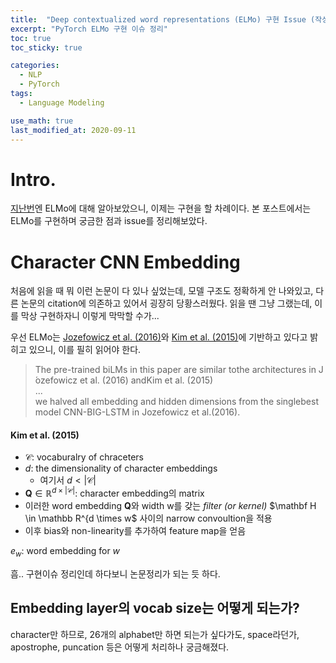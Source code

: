 ```yaml
---
title:  "Deep contextualized word representations (ELMo) 구현 Issue (작성 중)"
excerpt: "PyTorch ELMo 구현 이슈 정리"
toc: true
toc_sticky: true

categories:
  - NLP
  - PyTorch
tags:
  - Language Modeling

use_math: true
last_modified_at: 2020-09-11
---
```


# Intro.

[지난번](https://inhyeokyoo.github.io/nlp/ELMO-Paper/)엔 ELMo에 대해 알아보았으니, 이제는 구현을 할 차례이다.
본 포스트에서는 ELMo를 구현하며 궁금한 점과 issue를 정리해보았다.

# Character CNN Embedding

처음에 읽을 때 뭐 이런 논문이 다 있나 싶었는데, 모델 구조도 정확하게 안 나와있고, 다른 논문의 citation에 의존하고 있어서 굉장히 당황스러웠다.
읽을 땐 그냥 그랬는데, 이를 막상 구현하자니 이렇게 막막할 수가... 

우선 ELMo는 [Jozefowicz et al. (2016)](https://arxiv.org/abs/1602.02410)와 [Kim et al. (2015)](https://arxiv.org/pdf/1508.06615.pdf)에 기반하고 있다고 밝히고 있으니, 이를 필히 읽어야 한다.

> The pre-trained biLMs in this paper are similar tothe  architectures in  J ́ozefowicz  et al.  (2016) andKim  et  al.  (2015)  
...  
we halved all embedding and hidden dimensions from the singlebest model CNN-BIG-LSTM in Jozefowicz et al.(2016).

#### Kim et al. (2015)

- $\mathcal C$: vocaburalry of chraceters
- $d$: the  dimensionality of character embeddings
  - 여기서 $d < \lvert \mathcal C \rvert$
- $\mathbf Q \in \mathbb R^{d \times \lvert \mathcal C \rvert}$: character embedding의 matrix
- 이러한 word embedding $\mathbf Q$와 width w를 갖는 *filter (or kernel)* $\mathbf H \in  \mathbb R^{d \times w$ 사이의 narrow convoultion을 적용
- 이후 bias와 non-linearity를 추가하여 feature map을 얻음


$e _w$: word embedding for $w$

흠.. 구현이슈 정리인데 하다보니 논문정리가 되는 듯 하다.

## Embedding layer의 vocab size는 어떻게 되는가?

character만 하므로, 26개의 alphabet만 하면 되는가 싶다가도, space라던가, apostrophe, puncation 등은 어떻게 처리하나 궁금해졌다.
